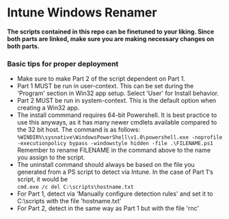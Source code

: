 # Intune Windows Renamer
**The scripts contained in this repo can be finetuned to your liking. Since both parts are linked, make sure you are making necessary changes on both parts.**

### Basic tips for proper deployment
* Make sure to make Part 2 of the script dependent on Part 1.
* Part 1 MUST be run in user-context. This can be set during the 'Program' section in Win32 app setup. Select 'User' for Install behavior.
* Part 2 MUST be run in system-context. This is the default option when creating a Win32 app.
* The install commmand requires 64-bit Powershell. It is best practice to use this anyways, as it has many newer cmdlets available compared to the 32 bit host. The command is as follows: <br>
```%WINDIR%\sysnative\WindowsPowerShell\v1.0\powershell.exe -noprofile -executionpolicy bypass -windowstyle hidden -file .\FILENAME.ps1```<br>
Remember to rename FILENAME in the command above to the name you assign to the script.
* The uninstall command should always be based on the file you generated from a PS script to detect via Intune. In the case of Part 1's script, it would be <br>
```cmd.exe /c del C:\scripts\hostname.txt```
* For Part 1, detect via 'Manually configure detection rules' and set it to C:\scripts with the file 'hostname.txt'
* For Part 2, detect in the same way as Part 1 but with the file 'rnc'
